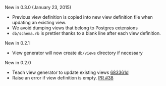 New in 0.3.0 (January 23, 2015)
* Previous view definition is copied into new view definition file when updating
  an existing view.
* We avoid dumping views that belong to Postgres extensions
* `db/schema.rb` is prettier thanks to a blank line after each view definition.

New in 0.2.1
* View generator will now create `db/views` directory if necessary

New in 0.2.0
* Teach view generator to update existing views [683361d](https://github.com/thoughtbot/scenic/commit/683361d59410f46aba508a3ceb850161dd0be027)
* Raise an error if view definition is empty. [PR #38](https://github.com/thoughtbot/scenic/issues/38)
